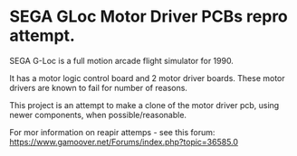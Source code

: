 # SEGA GLoc Motor Driver PCBs repro attempt.

SEGA G-Loc is a full motion arcade flight simulator for 1990.

It has a motor logic control board and 2 motor driver boards.
These motor drivers are known to fail for number of reasons.

This project is an attempt to make a clone of the motor driver pcb, using newer components, when possible/reasonable.

For mor information on reapir attemps - see this forum:
https://www.gamoover.net/Forums/index.php?topic=36585.0

